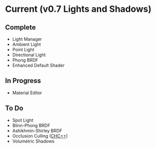 # Current (v0.7 Lights and Shadows)

## Complete

* Light Manager
* Ambient Light
* Point Light
* Directional Light
* Phong BRDF
* Enhanced Default Shader

## In Progress

* Material Editor

## To Do

* Spot Light
* Blinn-Phong BRDF
* Ashikhmin-Shirley BRDF
* Occlusion Culling ([CHC++](https://www.cg.tuwien.ac.at/research/publications/2008/mattausch-2008-CHC/mattausch-2008-CHC-draft.pdf))
* Volumetric Shadows
